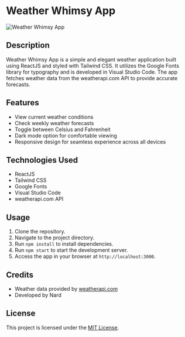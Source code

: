 # Weather Whimsy App

![Weather Whimsy App](https://github.com/CocoShesh/Weather_App/assets/110368170/107f0838-70a3-49e1-a9e0-79df20616766)

## Description
Weather Whimsy App is a simple and elegant weather application built using ReactJS and styled with Tailwind CSS. It utilizes the Google Fonts library for typography and is developed in Visual Studio Code. The app fetches weather data from the weatherapi.com API to provide accurate forecasts.

## Features
- View current weather conditions
- Check weekly weather forecasts
- Toggle between Celsius and Fahrenheit
- Dark mode option for comfortable viewing
- Responsive design for seamless experience across all devices

## Technologies Used
- ReactJS
- Tailwind CSS
- Google Fonts
- Visual Studio Code
- weatherapi.com API

## Usage
1. Clone the repository.
2. Navigate to the project directory.
3. Run `npm install` to install dependencies.
4. Run `npm start` to start the development server.
5. Access the app in your browser at `http://localhost:3000`.

## Credits
- Weather data provided by [weatherapi.com](https://www.weatherapi.com/)
- Developed by Nard

## License
This project is licensed under the [MIT License](LICENSE).
